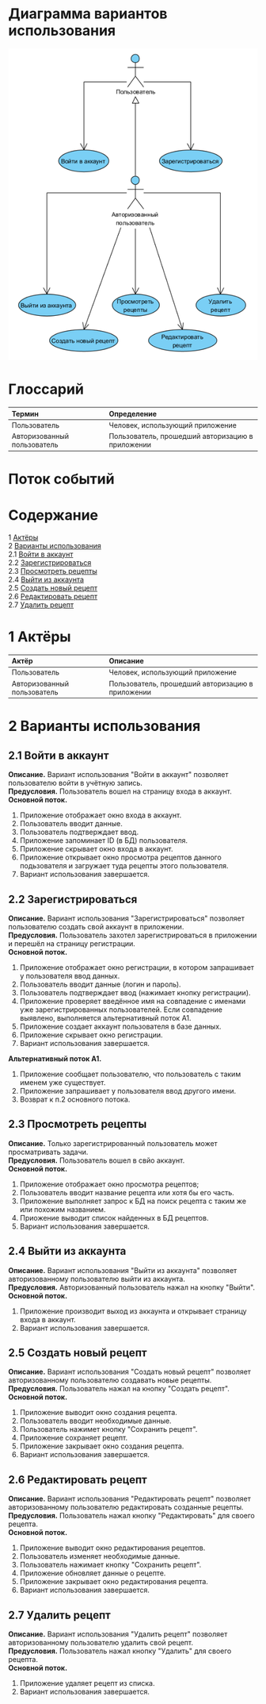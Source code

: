# Диаграмма вариантов использования

![Диаграмма вариантов использования](images/diagram_use_case.png) 
  
# Глоссарий

| Термин | Определение |
|:--|:--|
| Пользователь | Человек, использующий приложение |
| Авторизованный пользователь | Пользователь, прошедший авторизацию в приложении |
  
# Поток событий 

# Содержание
1 [Актёры](#1)  
2 [Варианты использования](#2)  
2.1 [Войти в аккаунт](#21)  
2.2 [Зарегистрироваться](#22)    
2.3 [Просмотреть рецепты](#23)  
2.4 [Выйти из аккаунта](#24)  
2.5 [Создать новый рецепт](#25)  
2.6 [Редактировать рецепт](#26)  
2.7 [Удалить рецепт](#27)     

<a name="1"/>

# 1 Актёры

| Актёр | Описание |
|:--|:--|
| Пользователь | Человек, использующий приложение |
| Авторизованный пользователь | Пользователь, прошедший авторизацию в приложении |

<a name="2"/>

# 2 Варианты использования

<a name="21"/>

## 2.1 Войти в аккаунт

**Описание.** Вариант использования "Войти в аккаунт" позволяет пользователю войти в учётную запись.  
**Предусловия.** Пользователь вошел на страницу входа в аккаунт.  
**Основной поток.**
1. Приложение отображает окно входа в аккаунт.
2. Пользователь вводит данные.
3. Пользователь подтверждает ввод.
4. Приложение запоминает ID (в БД) пользователя.
5. Приложение скрывает окно входа в аккаунт.
6. Приложение открывает окно просмотра рецептов данного подьзователя и загружает туда рецепты этого пользователя.
7. Вариант использования завершается.

<a name="22"/>

## 2.2 Зарегистрироваться

**Описание.** Вариант использования "Зарегистрироваться" позволяет пользователю создать свой аккаунт в приложении.  
**Предусловия.** Пользователь захотел зарегистрироваться в приложении и перешёл на страницу регистрации.  
**Основной поток.**
1. Приложение отображает окно регистрации, в котором запрашивает у пользователя ввод данных.
2. Пользователь вводит данные (логин и пароль).
3. Пользователь подтверждает ввод (нажимает кнопку регистрации).
4. Приложение проверяет введённое имя на совпадение с именами уже зарегистрированных пользователей. Если совпадение выявлено, выполняется альтернативный поток А1.
5. Приложение создает аккаунт пользователя в базе данных.
6. Приложение скрывает окно регистрации.
7. Вариант использования завершается.

**Альтернативный поток А1.**
1. Приложение сообщает пользователю, что пользователь с таким именем уже существует.
2. Приложение запрашивает у пользователя ввод другого имени.
3. Возврат к п.2 основного потока.

<a name="23"/>

## 2.3 Просмотреть рецепты

**Описание.** Только зарегистрированный пользователь может просматривать задачи.   
**Предусловия.** Пользователь вошел в свйо аккаунт.  
**Основной поток.**
1. Приложение отображает окно просмотра рецептов;
2. Пользователь вводит название рецепта или хотя бы его часть.
3. Приложение выполняет запрос к БД на поиск рецепта с таким же или похожим названием.
4. Приожение выводит список найденных в БД рецептов.
5. Вариант использования завершается.

<a name="24"/>

## 2.4 Выйти из аккаунта

**Описание.** Вариант использования "Выйти из аккаунта" позволяет авторизованному пользователю выйти из аккаунта.  
**Предусловия.** Авторизованный пользователь нажал на кнопку "Выйти".  
**Основной поток.**
1. Приложение производит выход из аккаунта и открывает страницу входа в аккаунт.
2. Вариант использования завершается.

<a name="25"/>

## 2.5 Создать новый рецепт

**Описание.** Вариант использования "Создать новый рецепт" позволяет авторизованному пользователю создавать новые рецепты.  
**Предусловия.** Пользователь нажал на кнопку "Создать рецепт".  
**Основной поток.**
1. Приложение выводит окно создания рецепта.
2. Пользователь вводит необходимые данные.
3. Пользователь нажимет кнопку "Сохранить рецепт".
4. Приложение сохраняет рецепт.
5. Приложение закрывает окно создания рецепта.
6. Вариант использования завершается.

<a name="26"/>

## 2.6 Редактировать рецепт

**Описание.** Вариант использования "Редактировать рецепт" позволяет авторизованному пользователю редактировать созданные рецепты.  
**Предусловия.** Пользователь нажал кнопку "Редактировать" для своего рецепта.  
**Основной поток.**
1. Приложение выводит окно редактирования рецептов.
2. Пользователь изменяет необходимые данные.
3. Пользователь нажимает кнопку "Сохранить рецепт".
4. Приложение обновляет данные о рецепте.
5. Приложение закрывает окно редактирования рецепта.
6. Вариант использования завершается.

<a name="27"/>

## 2.7 Удалить рецепт

**Описание.** Вариант использования "Удалить рецепт" позволяет авторизованному пользователю удалить свой рецепт.  
**Предусловия.** Пользователь нажал кнопку "Удалить" для своего рецепта.  
**Основной поток.**
1. Приложение удаляет рецепт из списка.
2. Вариант использования завершается.
